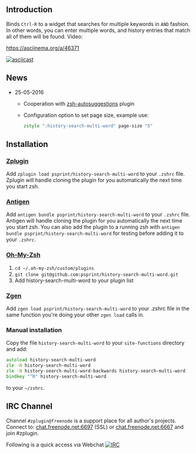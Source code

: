 ## Introduction

Binds `Ctrl-R` to a widget that searches for multiple keywords in `AND` fashion.
In other words, you can enter multiple words, and history entries that match
all of them will be found. Video:

https://asciinema.org/a/46371

[![asciicast](https://asciinema.org/a/46371.png)](https://asciinema.org/a/46371)

## News

* 25-05-2016
  - Cooperation with
    [zsh-autosuggestions](https://github.com/zsh-users/zsh-autosuggestions)
    plugin
  - Configuration option to set page size, example use:

    ```zsh
    zstyle ":history-search-multi-word" page-size "5"
    ```

## Installation

### [Zplugin](https://github.com/psprint/zplugin)

Add `zplugin load psprint/history-search-multi-word` to your `.zshrc` file.
Zplugin will handle cloning the plugin for you automatically the next time you
start zsh.

### [Antigen](https://github.com/zsh-users/antigen)

Add `antigen bundle psprint/history-search-multi-word` to your `.zshrc` file.
Antigen will handle cloning the plugin for you automatically the next time you
start zsh. You can also add the plugin to a running zsh with `antigen bundle
psprint/history-search-multi-word` for testing before adding it to your
`.zshrc`.

### [Oh-My-Zsh](http://ohmyz.sh/)

1. `cd ~/.oh-my-zsh/custom/plugins`
2. `git clone git@github.com:psprint/history-search-multi-word.git`
3. Add history-search-multi-word to your plugin list

### [Zgen](https://github.com/tarjoilija/zgen)

Add `zgen load psprint/history-search-multi-word` to your .zshrc file in the same function you're doing your other `zgen load` calls in.

### Manual installation

Copy the file `history-search-multi-word` to your `site-functions` directory and add:

```zsh
autoload history-search-multi-word
zle -N history-search-multi-word
zle -N history-search-multi-word-backwards history-search-multi-word
bindkey "^R" history-search-multi-word
```

to your `~/zshrc`.

## IRC Channel

Channel `#zplugin@freenode` is a support place for all author's projects. Connect to:
[chat.freenode.net:6697](ircs://chat.freenode.net:6697/%23zplugin) (SSL) or [chat.freenode.net:6667](irc://chat.freenode.net:6667/%23zplugin)
 and join #zplugin.

Following is a quick access via Webchat [![IRC](https://kiwiirc.com/buttons/chat.freenode.net/zplugin.png)](https://kiwiirc.com/client/chat.freenode.net:+6697/#zplugin)
